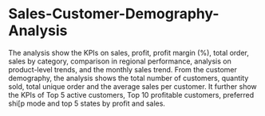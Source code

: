 # Sales-Customer-Demography-Analysis

 The analysis show the KPIs on sales, profit, profit margin (%), total order, sales by category, comparison in regional performance, analysis on product-level trends, and the monthly sales trend. From the customer demography, the analysis shows the total number of customers, quantity sold, total unique order and the average sales per customer. It further show the KPIs of Top 5 active customers, Top 10 profitable customers, preferred shi[p mode and top 5 states by profit and sales. 
